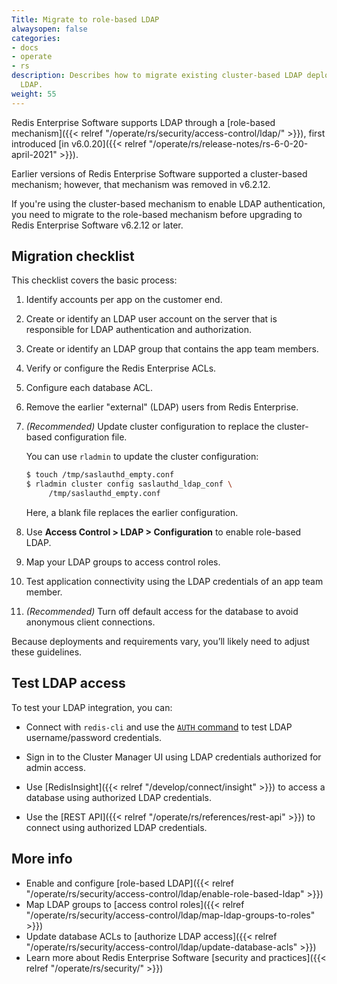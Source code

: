 ```yaml
---
Title: Migrate to role-based LDAP
alwaysopen: false
categories:
- docs
- operate
- rs
description: Describes how to migrate existing cluster-based LDAP deployments to role-based
  LDAP.
weight: 55
---
```


Redis Enterprise Software supports LDAP through a [role-based mechanism]({{< relref "/operate/rs/security/access-control/ldap/" >}}), first introduced [in v6.0.20]({{< relref "/operate/rs/release-notes/rs-6-0-20-april-2021" >}}).

Earlier versions of Redis Enterprise Software supported a cluster-based mechanism; however, that mechanism was removed in v6.2.12.

If you're using the cluster-based mechanism to enable LDAP authentication, you need to migrate to the role-based mechanism before upgrading to Redis Enterprise Software v6.2.12 or later.

## Migration checklist

This checklist covers the basic process:

1.  Identify accounts per app on the customer end.

1.  Create or identify an LDAP user account on the server that is responsible for LDAP authentication and authorization.

1.  Create or identify an LDAP group that contains the app team members.

1.  Verify or configure the Redis Enterprise ACLs.

1.  Configure each database ACL.

1.  Remove the earlier "external" (LDAP) users from Redis Enterprise.

1.  _(Recommended)_ Update cluster configuration to replace the cluster-based configuration file.

    You can use `rladmin` to update the cluster configuration:

    ``` bash
    $ touch /tmp/saslauthd_empty.conf
    $ rladmin cluster config saslauthd_ldap_conf \
         /tmp/saslauthd_empty.conf
    ```

    Here, a blank file replaces the earlier configuration.

1.  Use **Access Control > LDAP > Configuration** to enable role-based LDAP.

1.  Map your LDAP groups to access control roles.

1.  Test application connectivity using the LDAP credentials of an app team member.

1.  _(Recommended)_ Turn off default access for the database to avoid anonymous client connections.

 Because deployments and requirements vary, you’ll likely need to adjust these guidelines.

## Test LDAP access

To test your LDAP integration, you can:

- Connect with `redis-cli` and use the [`AUTH` command](https://redis.io/commands/auth/) to test LDAP username/password credentials.

- Sign in to the Cluster Manager UI using LDAP credentials authorized for admin access.

- Use [RedisInsight]({{< relref "/develop/connect/insight" >}}) to access a database using authorized LDAP credentials.

- Use the [REST API]({{< relref "/operate/rs/references/rest-api" >}}) to connect using authorized LDAP credentials.

## More info

- Enable and configure [role-based LDAP]({{< relref "/operate/rs/security/access-control/ldap/enable-role-based-ldap" >}})
- Map LDAP groups to [access control roles]({{< relref "/operate/rs/security/access-control/ldap/map-ldap-groups-to-roles" >}})
- Update database ACLs to [authorize LDAP access]({{< relref "/operate/rs/security/access-control/ldap/update-database-acls" >}})
- Learn more about Redis Enterprise Software [security and practices]({{< relref "/operate/rs/security/" >}})
